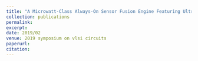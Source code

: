 ```yaml
---
title: "A Microwatt-Class Always-On Sensor Fusion Engine Featuring Ultra-Low-Power AOI Clocked Circuits in 14nm CMOS"
collection: publications
permalink: 
excerpt:
date: 2019/02
venue: 2019 symposium on vlsi circuits
paperurl: 
citation: 
---
```


